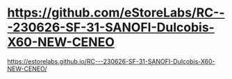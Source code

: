 # https://github.com/eStoreLabs/RC---230626-SF-31-SANOFI-Dulcobis-X60-NEW-CENEO

https://estorelabs.github.io/RC---230626-SF-31-SANOFI-Dulcobis-X60-NEW-CENEO/
